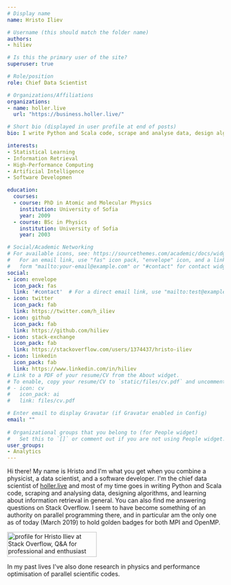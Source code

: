 ```yaml
---
# Display name
name: Hristo Iliev

# Username (this should match the folder name)
authors:
- hiliev

# Is this the primary user of the site?
superuser: true

# Role/position
role: Chief Data Scientist

# Organizations/Affiliations
organizations:
- name: holler.live
  url: "https://business.holler.live/"

# Short bio (displayed in user profile at end of posts)
bio: I write Python and Scala code, scrape and analyse data, design algorithms, and learn about information retrieval in general.

interests:
- Statistical Learning
- Information Retrieval
- High-Performance Computing
- Artificial Intelligence
- Software Developmen

education:
  courses:
  - course: PhD in Atomic and Molecular Physics
    institution: University of Sofia
    year: 2009
  - course: BSc in Physics
    institution: University of Sofia
    year: 2003

# Social/Academic Networking
# For available icons, see: https://sourcethemes.com/academic/docs/widgets/#icons
#   For an email link, use "fas" icon pack, "envelope" icon, and a link in the
#   form "mailto:your-email@example.com" or "#contact" for contact widget.
social:
- icon: envelope
  icon_pack: fas
  link: '#contact'  # For a direct email link, use "mailto:test@example.org".
- icon: twitter
  icon_pack: fab
  link: https://twitter.com/h_iliev
- icon: github
  icon_pack: fab
  link: https://github.com/hiliev
- icon: stack-exchange
  icon_pack: fab
  link: https://stackoverflow.com/users/1374437/hristo-iliev
- icon: linkedin
  icon_pack: fab
  link: https://www.linkedin.com/in/hiliev
# Link to a PDF of your resume/CV from the About widget.
# To enable, copy your resume/CV to `static/files/cv.pdf` and uncomment the lines below.  
# - icon: cv
#   icon_pack: ai
#   link: files/cv.pdf

# Enter email to display Gravatar (if Gravatar enabled in Config)
email: ""
  
# Organizational groups that you belong to (for People widget)
#   Set this to `[]` or comment out if you are not using People widget.  
user_groups:
- Analytics
---
```


Hi there! My name is Hristo and I'm what you get when you combine a physicist, a data scientist, and a software developer.
I'm the chief data scientist of [holler.live](https://business.holler.live) and most of my time goes in writing Python and Scala code, scraping and analysing data, designing algorithms, and learning about information retrieval in general.
You can also find me answering questions on Stack Overflow. I seem to have become something of an authority on parallel programming there, and in particular am the only one as of  today (March 2019) to hold golden badges for both MPI and OpenMP.

<a href="https://stackoverflow.com/users/1374437/hristo-iliev"><img src="https://stackoverflow.com/users/flair/1374437.png" width="208" height="58" alt="profile for Hristo Iliev at Stack Overflow, Q&amp;A for professional and enthusiast programmers" title="profile for Hristo Iliev at Stack Overflow, Q&amp;A for professional and enthusiast programmers"></a>

In my past lives I've also done research in physics and performance optimisation of parallel scientific codes.
